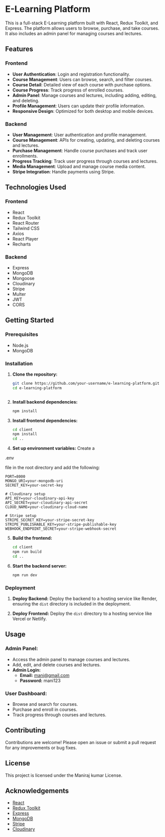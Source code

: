 # E-Learning Platform

This is a full-stack E-Learning platform built with React, Redux Toolkit, and Express. The platform allows users to browse, purchase, and take courses. It also includes an admin panel for managing courses and lectures.

## Features

### Frontend
- **User Authentication**: Login and registration functionality.
- **Course Management**: Users can browse, search, and filter courses.
- **Course Detail**: Detailed view of each course with purchase options.
- **Course Progress**: Track progress of enrolled courses.
- **Admin Panel**: Manage courses and lectures, including adding, editing, and deleting.
- **Profile Management**: Users can update their profile information.
- **Responsive Design**: Optimized for both desktop and mobile devices.

### Backend
- **User Management**: User authentication and profile management.
- **Course Management**: APIs for creating, updating, and deleting courses and lectures.
- **Purchase Management**: Handle course purchases and track user enrollments.
- **Progress Tracking**: Track user progress through courses and lectures.
- **Media Management**: Upload and manage course media content.
- **Stripe Integration**: Handle payments using Stripe.

## Technologies Used

### Frontend
- React
- Redux Toolkit
- React Router
- Tailwind CSS
- Axios
- React Player
- Recharts

### Backend
- Express
- MongoDB
- Mongoose
- Cloudinary
- Stripe
- Multer
- JWT
- CORS

## Getting Started

### Prerequisites
- Node.js
- MongoDB

### Installation

1. **Clone the repository:**
   ```sh
   git clone https://github.com/your-username/e-learning-platform.git
   cd e-learning-platform



2. **Install backend dependencies:**
   ```sh
   npm install
   ```

3. **Install frontend dependencies:**
   ```sh
   cd client
   npm install
   cd ..
   ```

4. **Set up environment variables:**
   Create a 

.env

 file in the root directory and add the following:
   ```env
   PORT=8000
   MONGO_URI=your-mongodb-uri
   SECRET_KEY=your-secret-key

   # Cloudinary setup
   API_KEY=your-cloudinary-api-key
   API_SECRET=your-cloudinary-api-secret
   CLOUD_NAME=your-cloudinary-cloud-name

   # Stripe setup
   STRIPE_SECRET_KEY=your-stripe-secret-key
   STRIPE_PUBLISHABLE_KEY=your-stripe-publishable-key
   WEBHOOK_ENDPOINT_SECRET=your-stripe-webhook-secret
   ```

5. **Build the frontend:**
   ```sh
   cd client
   npm run build
   cd ..
   ```

6. **Start the backend server:**
   ```sh
   npm run dev
   ```

### Deployment

1. **Deploy Backend:**
   Deploy the backend to a hosting service like Render, ensuring the `dist` directory is included in the deployment.

2. **Deploy Frontend:**
   Deploy the `dist` directory to a hosting service like Vercel or Netlify.

## Usage

### Admin Panel:
- Access the admin panel to manage courses and lectures.
- Add, edit, and delete courses and lectures.
- **Admin Login:** 
  - **Email:** mani@gmail.com
  - **Password:** mani123

### User Dashboard:
- Browse and search for courses.
- Purchase and enroll in courses.
- Track progress through courses and lectures.

## Contributing

Contributions are welcome! Please open an issue or submit a pull request for any improvements or bug fixes.

## License

This project is licensed under the Maniraj kumar License.

## Acknowledgements

- [React](https://reactjs.org/)
- [Redux Toolkit](https://redux-toolkit.js.org/)
- [Express](https://expressjs.com/)
- [MongoDB](https://www.mongodb.com/)
- [Stripe](https://stripe.com/)
- [Cloudinary](https://cloudinary.com/)
```
